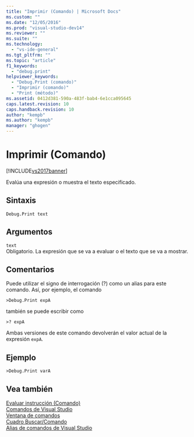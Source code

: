 ```yaml
---
title: "Imprimir (Comando) | Microsoft Docs"
ms.custom: ""
ms.date: "12/05/2016"
ms.prod: "visual-studio-dev14"
ms.reviewer: ""
ms.suite: ""
ms.technology: 
  - "vs-ide-general"
ms.tgt_pltfrm: ""
ms.topic: "article"
f1_keywords: 
  - "debug.print"
helpviewer_keywords: 
  - "Debug.Print (comando)"
  - "Imprimir (comando)"
  - "Print (método)"
ms.assetid: 0412d381-590a-483f-bab4-6e1cca095645
caps.latest.revision: 10
caps.handback.revision: 10
author: "kempb"
ms.author: "kempb"
manager: "ghogen"
---
```

# Imprimir (Comando)
[!INCLUDE[vs2017banner](../../code-quality/includes/vs2017banner.md)]

Evalúa una expresión o muestra el texto especificado.  
  
## Sintaxis  
  
```  
Debug.Print text  
```  
  
## Argumentos  
 `text`  
 Obligatorio.  La expresión que se va a evaluar o el texto que se va a mostrar.  
  
## Comentarios  
 Puede utilizar el signo de interrogación \(?\) como un alias para este comando.  Así, por ejemplo, el comando  
  
```  
>Debug.Print expA  
```  
  
 también se puede escribir como  
  
```  
>? expA  
```  
  
 Ambas versiones de este comando devolverán el valor actual de la expresión `expA`.  
  
## Ejemplo  
  
```  
>Debug.Print varA  
```  
  
## Vea también  
 [Evaluar instrucción \(Comando\)](../../ide/reference/evaluate-statement-command.md)   
 [Comandos de Visual Studio](../../ide/reference/visual-studio-commands.md)   
 [Ventana de comandos](../../ide/reference/command-window.md)   
 [Cuadro Buscar\/Comando](../../ide/find-command-box.md)   
 [Alias de comandos de Visual Studio](../../ide/reference/visual-studio-command-aliases.md)